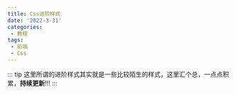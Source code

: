 ```yaml
---
title: Css进阶样式
date: '2022-3-31'
categories:
 - 教程
tags:
 - 前端
 - Css
---
```


::: tip
这里所谓的进阶样式其实就是一些比较陌生的样式，这里汇个总，一点点积累，**持续更新**!!!
:::